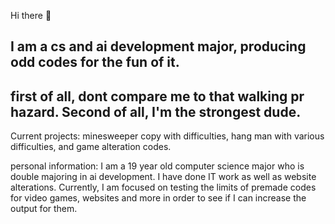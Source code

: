  Hi there 👋
## I am a cs and ai development major, producing odd codes for the fun of it. 
## first of all, dont compare me to that walking pr hazard. Second of all, I'm the strongest dude.

Current projects: minesweeper copy with difficulties, hang man with various difficulties, and game alteration codes.

personal information: I am a 19 year old computer science major who is double majoring in ai development. I have done IT work as well as website alterations. Currently, I am focused on testing the limits of premade codes for video games, websites and more in order to see if I can increase the output for them. 



<!--
**Elite26/Elite26** is a ✨ _special_ ✨ repository because its `README.md` (this file) appears on your GitHub profile.

Here are some ideas to get you started:

- 🔭 I’m currently working on ...
- 🌱 I’m currently learning ...
- 👯 I’m looking to collaborate on ...
- 🤔 I’m looking for help with ...
- 💬 Ask me about ...
- 📫 How to reach me: ...
- 😄 Pronouns: ...
- ⚡ Fun fact: ...
-->
